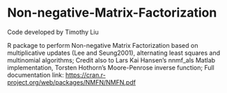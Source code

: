 # Non-negative-Matrix-Factorization
Code developed by Timothy Liu

R package to perform Non-negative Matrix Factorization
based on multiplicative updates (Lee and Seung2001), alternating least squares and multinomial algorithms;
Credit also to Lars Kai Hansen’s nnmf_als Matlab implementation, Torsten Hothorn’s Moore-Penrose inverse function;
Full documentation link: https://cran.r-project.org/web/packages/NMFN/NMFN.pdf
